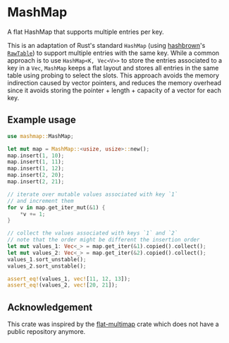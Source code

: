 # MashMap

A flat HashMap that supports multiple entries per key.

This is an adaptation of Rust's standard `HashMap` (using [hashbrown](https://github.com/rust-lang/hashbrown)'s [`RawTable`](https://docs.rs/hashbrown/latest/hashbrown/raw/struct.RawTable.html)) to support multiple entries with the same key.
While a common approach is to use `HashMap<K, Vec<V>>` to store the entries associated to a key in a `Vec`, `MashMap` keeps a flat layout and stores all entries in the same table using probing to select the slots.
This approach avoids the memory indirection caused by vector pointers, and reduces the memory overhead since it avoids storing the pointer + length + capacity of a vector for each key.

## Example usage

```rs
use mashmap::MashMap;

let mut map = MashMap::<usize, usize>::new();
map.insert(1, 10);
map.insert(1, 11);
map.insert(1, 12);
map.insert(2, 20);
map.insert(2, 21);

// iterate over mutable values associated with key `1`
// and increment them
for v in map.get_iter_mut(&1) {
    *v += 1;
}

// collect the values associated with keys `1` and `2`
// note that the order might be different the insertion order
let mut values_1: Vec<_> = map.get_iter(&1).copied().collect();
let mut values_2: Vec<_> = map.get_iter(&2).copied().collect();
values_1.sort_unstable();
values_2.sort_unstable();

assert_eq!(values_1, vec![11, 12, 13]);
assert_eq!(values_2, vec![20, 21]);
```

## Acknowledgement

This crate was inspired by the [flat-multimap](https://crates.io/crates/flat-multimap) crate which does not have a public repository anymore.

